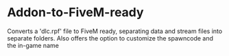 # Addon-to-FiveM-ready
Converts a 'dlc.rpf' file to FiveM ready, separating data and stream files into separate folders. Also offers the option to customize the spawncode and the in-game name
